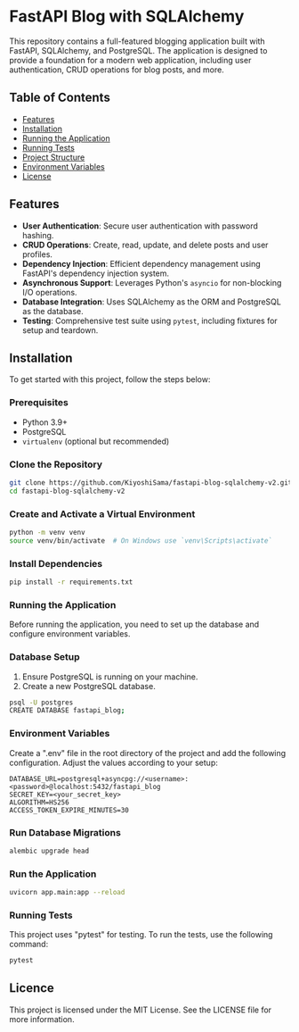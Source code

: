 # FastAPI Blog with SQLAlchemy

This repository contains a full-featured blogging application built with FastAPI, SQLAlchemy, and PostgreSQL. The application is designed to provide a foundation for a modern web application, including user authentication, CRUD operations for blog posts, and more.

## Table of Contents

- [Features](#features)
- [Installation](#installation)
- [Running the Application](#running-the-application)
- [Running Tests](#running-tests)
- [Project Structure](#project-structure)
- [Environment Variables](#environment-variables)
- [License](#license)

## Features

- **User Authentication**: Secure user authentication with password hashing.
- **CRUD Operations**: Create, read, update, and delete posts and user profiles.
- **Dependency Injection**: Efficient dependency management using FastAPI's dependency injection system.
- **Asynchronous Support**: Leverages Python's `asyncio` for non-blocking I/O operations.
- **Database Integration**: Uses SQLAlchemy as the ORM and PostgreSQL as the database.
- **Testing**: Comprehensive test suite using `pytest`, including fixtures for setup and teardown.

## Installation

To get started with this project, follow the steps below:

### Prerequisites

- Python 3.9+
- PostgreSQL
- `virtualenv` (optional but recommended)

### Clone the Repository

```bash
git clone https://github.com/KiyoshiSama/fastapi-blog-sqlalchemy-v2.git
cd fastapi-blog-sqlalchemy-v2
```
### Create and Activate a Virtual Environment
```bash
python -m venv venv
source venv/bin/activate  # On Windows use `venv\Scripts\activate`
```
### Install Dependencies
```bash
pip install -r requirements.txt
```
### Running the Application
Before running the application, you need to set up the database and configure environment variables.

### Database Setup

1. Ensure PostgreSQL is running on your machine.
2. Create a new PostgreSQL database.

```bash
psql -U postgres
CREATE DATABASE fastapi_blog;
```
### Environment Variables
Create a ".env" file in the root directory of the project and add the following configuration. Adjust the values according to your setup:
```env
DATABASE_URL=postgresql+asyncpg://<username>:<password>@localhost:5432/fastapi_blog
SECRET_KEY=<your_secret_key>
ALGORITHM=HS256
ACCESS_TOKEN_EXPIRE_MINUTES=30
```
### Run Database Migrations
```bash 
alembic upgrade head
```
### Run the Application
```bash
uvicorn app.main:app --reload
```
### Running Tests
This project uses "pytest" for testing. To run the tests, use the following command:
```bash
pytest
```
## Licence
This project is licensed under the MIT License. See the LICENSE file for more information.

